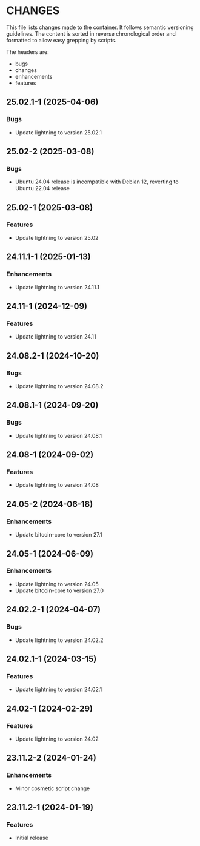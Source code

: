 # CHANGES

This file lists changes made to the container. It follows semantic versioning
guidelines. The content is sorted in reverse chronological order and formatted
to allow easy grepping by scripts.

The headers are:
- bugs
- changes
- enhancements
- features

## 25.02.1-1 (2025-04-06)

### Bugs

- Update lightning to version 25.02.1

## 25.02-2 (2025-03-08)

### Bugs

- Ubuntu 24.04 release is incompatible with Debian 12, reverting to Ubuntu 22.04 release

## 25.02-1 (2025-03-08)

### Features

- Update lightning to version 25.02

## 24.11.1-1 (2025-01-13)

### Enhancements

- Update lightning to version 24.11.1

## 24.11-1 (2024-12-09)

### Features

- Update lightning to version 24.11

## 24.08.2-1 (2024-10-20)

### Bugs

- Update lightning to version 24.08.2

## 24.08.1-1 (2024-09-20)

### Bugs

- Update lightning to version 24.08.1

## 24.08-1 (2024-09-02)

### Features

- Update lightning to version 24.08

## 24.05-2 (2024-06-18)

### Enhancements

- Update bitcoin-core to version 27.1

## 24.05-1 (2024-06-09)

### Enhancements

- Update lightning to version 24.05
- Update bitcoin-core to version 27.0

## 24.02.2-1 (2024-04-07)

### Bugs

- Update lightning to version 24.02.2

## 24.02.1-1 (2024-03-15)

### Features

- Update lightning to version 24.02.1

## 24.02-1 (2024-02-29)

### Features

- Update lightning to version 24.02

## 23.11.2-2 (2024-01-24)

### Enhancements

- Minor cosmetic script change

## 23.11.2-1 (2024-01-19)

### Features

- Initial release
